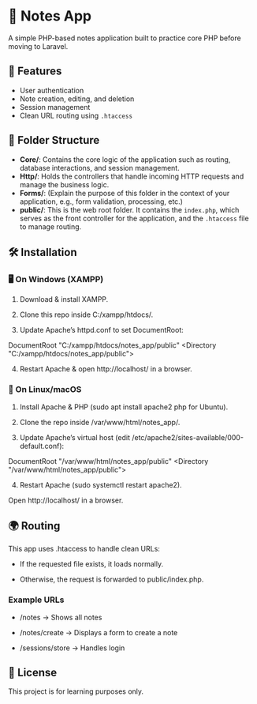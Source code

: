 # 📝 Notes App  
A simple PHP-based notes application built to practice core PHP before moving to Laravel.  

## 🚀 Features  
- User authentication  
- Note creation, editing, and deletion  
- Session management  
- Clean URL routing using `.htaccess`  

## 📂 Folder Structure  

- **Core/**: Contains the core logic of the application such as routing, database interactions, and session management.
- **Http/**: Holds the controllers that handle incoming HTTP requests and manage the business logic.
- **Forms/**: (Explain the purpose of this folder in the context of your application, e.g., form validation, processing, etc.)
- **public/**: This is the web root folder. It contains the `index.php`, which serves as the front controller for the application, and the `.htaccess` file to manage routing.

## 🛠 Installation

### 🖥️ On Windows (XAMPP)

1. Download & install XAMPP.

2. Clone this repo inside C:/xampp/htdocs/.

3. Update Apache’s httpd.conf to set DocumentRoot:

DocumentRoot "C:/xampp/htdocs/notes_app/public"
<Directory "C:/xampp/htdocs/notes_app/public">

4. Restart Apache & open http://localhost/ in a browser.

### 🐧 On Linux/macOS

1. Install Apache & PHP (sudo apt install apache2 php for Ubuntu).

2. Clone the repo inside /var/www/html/notes_app/.

3. Update Apache’s virtual host (edit /etc/apache2/sites-available/000-default.conf):

DocumentRoot "/var/www/html/notes_app/public"
<Directory "/var/www/html/notes_app/public">

4. Restart Apache (sudo systemctl restart apache2).

Open http://localhost/ in a browser.

## 🌍 Routing

This app uses .htaccess to handle clean URLs:

* If the requested file exists, it loads normally.

* Otherwise, the request is forwarded to public/index.php.

### Example URLs

* /notes → Shows all notes

* /notes/create → Displays a form to create a note

* /sessions/store → Handles login

## 📜 License

This project is for learning purposes only.